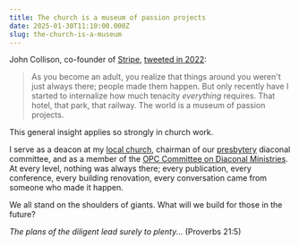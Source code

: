 ```yaml
---
title: The church is a museum of passion projects
date: 2025-01-30T11:10:00.000Z
slug: the-church-is-a-museum
---
```

John Collison, co-founder of [Stripe](<>), [tweeted in 2022](https://x.com/collision/status/1529452415346302976): 

> As you become an adult, you realize that things around you weren't just always there; people made them happen. But only recently have I started to internalize how much tenacity *everything* requires. That hotel, that park, that railway. The world is a museum of passion projects.

This general insight applies so strongly in church work. 

I serve as a deacon at my [local church](https://www.shilohopc.org), chairman of our [presbytery](https://pseopc.org) diaconal committee, and as a member of the [OPC Committee on Diaconal Ministries](https://www.opccdm.org). At every level, nothing was always there; every publication, every conference, every building renovation, every conversation came from someone who made it happen. 

We all stand on the shoulders of giants. What will we build for those in the future?

*The plans of the diligent lead surely to plenty...* (Proverbs 21:5)
